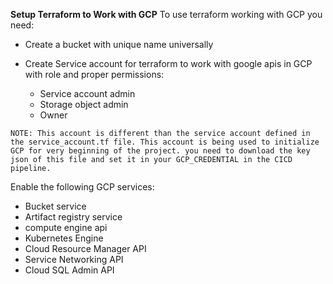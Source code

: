 **Setup Terraform to Work with GCP**
To use terraform working with GCP you need:
- Create a bucket with unique name universally
- Create Service account for terraform to work with google apis in GCP with role and proper permissions:

    * Service account admin
    * Storage object admin
    * Owner
```
NOTE: This account is different than the service account defined in the service_account.tf file. This account is being used to initialize GCP for very beginning of the project. you need to download the key json of this file and set it in your GCP_CREDENTIAL in the CICD pipeline.
```

Enable the following GCP services:
- Bucket service
- Artifact registry service
- compute engine api
- Kubernetes Engine
- Cloud Resource Manager API
- Service Networking API
- Cloud SQL Admin API